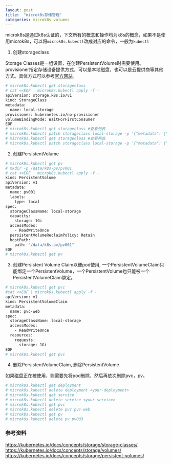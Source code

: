 ```yaml
---
layout: post
title:  "microk8s存储管理"
categories: microk8s volumes
---
```


microk8s是通过k8s认证的，下文所有的概念和操作均为k8s的概念，如果不是使用microk8s，可以将`microk8s.kubectl`改成对应的命令，一般为`kubectl`

1. 创建storageclass

Storage Classes是一组设置，在创建PersistentVolume时需要使用。provisioner指定存储设备提供方式，可以是本地磁盘，也可以是云提供商等其他方式。具体方式可以参考[官方网站](https://kubernetes.io/docs/concepts/storage/storage-classes/)。

```bash
# microk8s.kubectl get storageclass
# cat <<EOF | microk8s.kubectl apply -f -
apiVersion: storage.k8s.io/v1
kind: StorageClass
metadata:
  name: local-storage
provisioner: kubernetes.io/no-provisioner
volumeBindingMode: WaitForFirstConsumer
EOF
# microk8s.kubectl get storageclass #查看列表
# microk8s.kubectl patch storageclass local-storage -p '{"metadata": {"annotations":{"storageclass.kubernetes.io/is-default-class":"true"}}}' #设为默认
# microk8s.kubectl get storageclass #查看列表
# microk8s.kubectl patch storageclass local-storage -p '{"metadata": {"annotations":{"storageclass.kubernetes.io/is-default-class":"false"}}}' #取消默认设置
```

2. 创建PersistentVolume

```bash
# microk8s.kubectl get pv
# mkdir -p /data/k8s-pv/pv001
# cat <<EOF | microk8s.kubectl apply -f -
kind: PersistentVolume
apiVersion: v1
metadata:
  name: pv001
  labels:
    type: local
spec:
  storageClassName: local-storage
  capacity:
    storage: 1Gi
  accessModes:
    - ReadWriteOnce
  persistentVolumeReclaimPolicy: Retain
  hostPath:
    path: "/data/k8s-pv/pv001"
EOF
# microk8s.kubectl get pv
```

3. 创建Persistent Volume Claim以便pod使用, 一个PersistentVolumeClaim只能绑定一个PersistentVolume，一个PersistentVolume也只能被一个PersistentVolumeClaim绑定。

```bash
# microk8s.kubectl get pvc
#cat <<EOF | microk8s.kubectl apply -f -
apiVersion: v1
kind: PersistentVolumeClaim
metadata:
  name: pvc-web
spec:
  storageClassName: local-storage
  accessModes:
    - ReadWriteOnce
  resources:
    requests:
      storage: 1Gi
EOF
# microk8s.kubectl get pvc
```

4. 删除PersistentVolumeClaim, 删除PersistentVolume

如果磁盘正在被使用，则需要先将pod删除，然后再依次删除pvc，pv。

```bash
# microk8s.kubectl get deployment
# microk8s.kubectl delete deployment <your-deployment>
# microk8s.kubectl get service
# microk8s.kubectl delete service <your-service>
# microk8s.kubectl get pvc
# microk8s.kubectl delete pvc pvc-web
# microk8s.kubectl get pv
# microk8s.kubectl delete pv pv003
```

### 参考资料
https://kubernetes.io/docs/concepts/storage/storage-classes/
https://kubernetes.io/docs/concepts/storage/volumes/
https://kubernetes.io/docs/concepts/storage/persistent-volumes/
